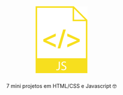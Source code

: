 <h1 align="center">  <img src="./img/logo.svg" alt="logo" title="Javascript"> </h1>
<p align="center"> 7 mini projetos em HTML/CSS e Javascript 🤓</p>



